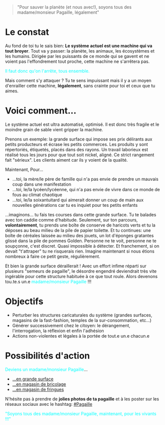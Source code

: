
> "Pour sauver la planète (et nous avec!), soyons tous des madame/monsieur Pagaille, légalement"

# Le constat

Au fond de toi tu le sais bien: **Le système actuel est une machine qui va tout broyer**. Tout va y passer: la planète, les animaux, les écosystèmes et les humains.
Dirigée par les puissants de ce monde qui se gavent et ne voient pas l'effondrement tout proche, cette machine ne s'arrêtera pas.

<span style="color:cyan">Il faut donc qu'on l'arrête, tous ensemble.</span>

Mais comment s'y attaquer ? Tu te sens impuissant mais il y a un moyen d'enrailler cette machine, **légalement**, sans crainte pour toi et ceux que tu aimes.

# Voici comment...

Le système actuel est ultra automatisé, optimisé. Il est donc très fragile et le moindre grain de sable vient gripper la machine.

Prenons un exemple: la grande surface qui impose ses prix délirants aux petits producteurs et écrase les petits commerces. Les produits y sont répertoriés, étiquetés, placés dans des rayons. Un travail laborieux est réalisé tous les jours pour que tout soit nickel, aligné. Ce strict rangement fait "sérieux". Les clients aiment car ils y voient de la qualité.

Maintenant, Pour...
 - ...toi, la mère/le père de famille qui n'a pas envie de prendre un mauvais coup dans une manifestation
 - ...toi, le/la lycéen/lycéenne, qui n'a pas envie de vivre dans ce monde de fous au climat chaotique
 - ...toi, le/la soixantuitard qui aimerait donner un coup de main aux nouvelles générations car tu es inquiet pour tes petits enfants
  
...imaginons... tu fais tes courses dans cette grande surface. Tu te balades avec ton caddie comme d'habitude. Seulement, sur ton parcours, **volontairement**, tu prends une boîte de conserve de haricots verts et tu la déposes au beau milieu de la pile de papier toilette. Et tu continues: une boîte de céréales laissée au milieu des jouets, un lot d'éponges gratantes glissé dans la pile de pommes Golden.
Personne ne te voit, personne ne te soupçonne, c'est discret. Quasi impossible à détecter. Et franchement, si on devait "t'attraper" tu ne risquerais rien. 
Imagine maintenant si nous étions nombreux à faire ce petit geste, régulièrement.

Et bien la grande surface déraillerait ! Avec un effort infime réparti sur plusieurs "semeurs de pagaille", le désordre engendré deviendrait très vite ingérable pour cette structure habituée à ce que tout roule. Alors devenons tou.te.s un.e <span style="color:cyan">madame/monsieur Pagaille</span> !!! 

# Objectifs

- Perturber les structures caricaturales du système (grandes surfaces, magasins de la fast-fashion, temples de la sur-consommation, etc...)
- Générer successivement chez le citoyen: le dérangement, l'interrogation, la réflexion et enfin l'adhésion
- Actions non-violentes et légales à la portée de tout.e un.e chacun.e

# Possibilités d'action

<span style="color:cyan">Deviens un madame/monsieur Pagaille</span>...


- [...en grande surface](GRANDE_SURFACE.md)
- [...en magasin de bricolage](MAGASIN_BRICOLAGE.md)
- [...en magasin de fringues](MAGASIN_FRINGUES.md)

N'hésite pas à prendre de **jolies photos de ta pagaille** et à les poster sur les réseaux sociaux avec le hashtag: [#Pagaille](https://twitter.com/search?q=%23pagaille&src=typed_query)


<span style="color:cyan">"Soyons tous des madame/monsieur Pagaille, maintenant, pour les vivants !!!"</span>